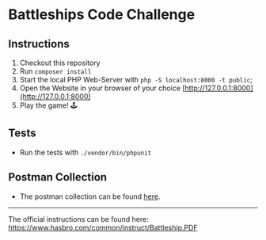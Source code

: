 # Battleships Code Challenge

## Instructions

1. Checkout this repository
2. Run `composer install`
3. Start the local PHP Web-Server with `php -S localhost:8000 -t public`;
4. Open the Website in your browser of your choice [http://127.0.0.1:8000](http://127.0.0.1:8000)
5. Play the game! :joystick:

## Tests
- Run the tests with `./vendor/bin/phpunit`


## Postman Collection
- The postman collection can be found [here](Battleships.postman_collection.json).

---
The official instructions can be found here: https://www.hasbro.com/common/instruct/Battleship.PDF
